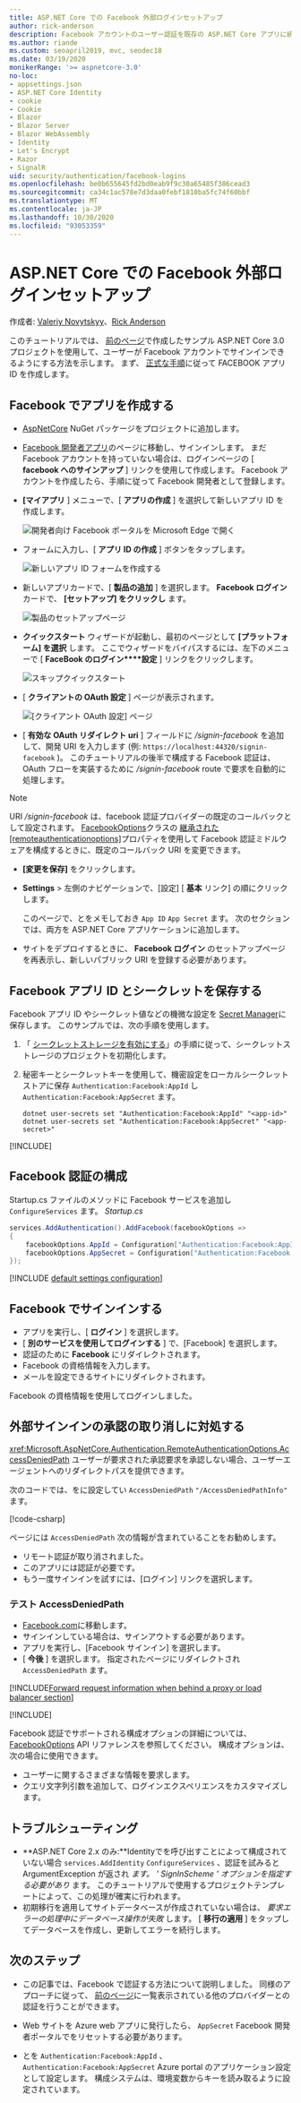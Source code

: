 ```yaml
---
title: ASP.NET Core での Facebook 外部ログインセットアップ
author: rick-anderson
description: Facebook アカウントのユーザー認証を既存の ASP.NET Core アプリに統合する方法を示すコード例を紹介したチュートリアルです。
ms.author: riande
ms.custom: seoapril2019, mvc, seodec18
ms.date: 03/19/2020
monikerRange: '>= aspnetcore-3.0'
no-loc:
- appsettings.json
- ASP.NET Core Identity
- cookie
- Cookie
- Blazor
- Blazor Server
- Blazor WebAssembly
- Identity
- Let's Encrypt
- Razor
- SignalR
uid: security/authentication/facebook-logins
ms.openlocfilehash: be0b655645fd2bd0eab9f9c30a65485f386cead3
ms.sourcegitcommit: ca34c1ac578e7d3daa0febf1810ba5fc74f60bbf
ms.translationtype: MT
ms.contentlocale: ja-JP
ms.lasthandoff: 10/30/2020
ms.locfileid: "93053359"
---
```

# <a name="facebook-external-login-setup-in-aspnet-core"></a>ASP.NET Core での Facebook 外部ログインセットアップ

作成者: [Valeriy Novytskyy](https://github.com/01binary)、[Rick Anderson](https://twitter.com/RickAndMSFT)

<!-- per @rick-anderson and scott addie, don't update images. Remove images and point the customer to the FB set up page. FB needs to maintain  instructions to get key and secret.
-->

このチュートリアルでは、 [前のページ](xref:security/authentication/social/index)で作成したサンプル ASP.NET Core 3.0 プロジェクトを使用して、ユーザーが Facebook アカウントでサインインできるようにする方法を示します。 まず、 [正式な手順](https://developers.facebook.com)に従って FACEBOOK アプリ ID を作成します。

## <a name="create-the-app-in-facebook"></a>Facebook でアプリを作成する

* [AspNetCore](https://www.nuget.org/packages/Microsoft.AspNetCore.Authentication.Facebook) NuGet パッケージをプロジェクトに追加します。

* [Facebook 開発者アプリ](https://developers.facebook.com/apps/)のページに移動し、サインインします。 まだ Facebook アカウントを持っていない場合は、ログインページの [ **facebook へのサインアップ** ] リンクを使用して作成します。  Facebook アカウントを作成したら、手順に従って Facebook 開発者として登録します。

* **[マイアプリ** ] メニューで、[ **アプリの作成** ] を選択して新しいアプリ ID を作成します。

   ![開発者向け Facebook ポータルを Microsoft Edge で開く](index/_static/FBMyApps.png)

* フォームに入力し、[ **アプリ ID の作成** ] ボタンをタップします。

  ![新しいアプリ ID フォームを作成する](index/_static/FBNewAppId.png)

* 新しいアプリカードで、[ **製品の追加** ] を選択します。  **Facebook ログイン** カードで、 **[セットアップ] をクリックし** ます。 

  ![製品のセットアップページ](index/_static/FBProductSetup.png)

* **クイックスタート** ウィザードが起動し、最初のページとして **[プラットフォーム] を選択** します。 ここでウィザードをバイパスするには、左下のメニューで [ **FaceBook のログイン****設定** ] リンクをクリックします。

  ![スキップクイックスタート](index/_static/FBSkipQuickStart.png)

* [ **クライアントの OAuth 設定** ] ページが表示されます。

  ![[クライアント OAuth 設定] ページ](index/_static/FBOAuthSetup.png)

* [ **有効な OAuth リダイレクト uri** ] フィールドに */signin-facebook* を追加して、開発 URI を入力します (例: `https://localhost:44320/signin-facebook` )。 このチュートリアルの後半で構成する Facebook 認証は、OAuth フローを実装するために */signin-facebook* route で要求を自動的に処理します。

> [!NOTE]
> URI */signin-facebook* は、facebook 認証プロバイダーの既定のコールバックとして設定されます。 [FacebookOptions](/dotnet/api/microsoft.aspnetcore.authentication.facebook.facebookoptions)クラスの [継承された[remoteauthenticationoptions]](/dotnet/api/microsoft.aspnetcore.authentication.remoteauthenticationoptions.callbackpath)プロパティを使用して Facebook 認証ミドルウェアを構成するときに、既定のコールバック URI を変更できます。

* **[変更を保存]** をクリックします。

* **Settings**  >  左側のナビゲーションで、[設定] [ **基本** リンク] の順にクリックします。

  このページで、とをメモしておき `App ID` `App Secret` ます。 次のセクションでは、両方を ASP.NET Core アプリケーションに追加します。

* サイトをデプロイするときに、 **Facebook ログイン** のセットアップページを再表示し、新しいパブリック URI を登録する必要があります。

## <a name="store-the-facebook-app-id-and-secret"></a>Facebook アプリ ID とシークレットを保存する

Facebook アプリ ID やシークレット値などの機微な設定を [Secret Manager](xref:security/app-secrets)に保存します。 このサンプルでは、次の手順を使用します。

1. 「 [シークレットストレージを有効にする](xref:security/app-secrets#enable-secret-storage)」の手順に従って、シークレットストレージのプロジェクトを初期化します。
1. 秘密キーとシークレットキーを使用して、機密設定をローカルシークレットストアに保存 `Authentication:Facebook:AppId` し `Authentication:Facebook:AppSecret` ます。

    ```dotnetcli
    dotnet user-secrets set "Authentication:Facebook:AppId" "<app-id>"
    dotnet user-secrets set "Authentication:Facebook:AppSecret" "<app-secret>"
    ```

[!INCLUDE[](~/includes/environmentVarableColon.md)]

## <a name="configure-facebook-authentication"></a>Facebook 認証の構成

Startup.cs ファイルのメソッドに Facebook サービスを追加し `ConfigureServices` ます。 *Startup.cs*

```csharp
services.AddAuthentication().AddFacebook(facebookOptions =>
{
    facebookOptions.AppId = Configuration["Authentication:Facebook:AppId"];
    facebookOptions.AppSecret = Configuration["Authentication:Facebook:AppSecret"];
});
```

[!INCLUDE [default settings configuration](includes/default-settings.md)]

## <a name="sign-in-with-facebook"></a>Facebook でサインインする

* アプリを実行し、[ **ログイン** ] を選択します。 
* [ **別のサービスを使用してログインする** ] で、[Facebook] を選択します。
* 認証のために **Facebook** にリダイレクトされます。
* Facebook の資格情報を入力します。
* メールを設定できるサイトにリダイレクトされます。

Facebook の資格情報を使用してログインしました。

<a name="react"></a>

## <a name="react-to-cancel-authorize-external-sign-in"></a>外部サインインの承認の取り消しに対処する

<xref:Microsoft.AspNetCore.Authentication.RemoteAuthenticationOptions.AccessDeniedPath> ユーザーが要求された承認要求を承認しない場合、ユーザーエージェントへのリダイレクトパスを提供できます。

次のコードでは、をに設定してい `AccessDeniedPath` `"/AccessDeniedPathInfo"` ます。

[!code-csharp[](~/security/authentication/social/social-code/StartupAccessDeniedPath.cs?name=snippetFB)]

ページには `AccessDeniedPath` 次の情報が含まれていることをお勧めします。

*  リモート認証が取り消されました。
* このアプリには認証が必要です。
* もう一度サインインを試すには、[ログイン] リンクを選択します。

### <a name="test-accessdeniedpath"></a>テスト AccessDeniedPath

* [Facebook.com](https://www.facebook.com/)に移動します。
* サインインしている場合は、サインアウトする必要があります。
* アプリを実行し、[Facebook サインイン] を選択します。
* [ **今後** ] を選択します。 指定されたページにリダイレクトされ `AccessDeniedPath` ます。

<!-- End of React  -->
[!INCLUDE[Forward request information when behind a proxy or load balancer section](includes/forwarded-headers-middleware.md)]

[!INCLUDE[](includes/chain-auth-providers.md)]

Facebook 認証でサポートされる構成オプションの詳細については、 [FacebookOptions](/dotnet/api/microsoft.aspnetcore.builder.facebookoptions) API リファレンスを参照してください。 構成オプションは、次の場合に使用できます。

* ユーザーに関するさまざまな情報を要求します。
* クエリ文字列引数を追加して、ログインエクスペリエンスをカスタマイズします。

## <a name="troubleshooting"></a>トラブルシューティング

* **ASP.NET Core 2.x のみ:**Identityでを呼び出すことによって構成されていない場合 `services.AddIdentity` `ConfigureServices` 、認証を試みると ArgumentException が返され *ます。 ' SignInScheme ' オプションを指定する必要があり* ます。 このチュートリアルで使用するプロジェクトテンプレートによって、この処理が確実に行われます。
* 初期移行を適用してサイトデータベースが作成されていない場合は、 *要求エラーの処理中にデータベース操作が失敗* します。 [ **移行の適用** ] をタップしてデータベースを作成し、更新してエラーを続行します。

## <a name="next-steps"></a>次のステップ

* この記事では、Facebook で認証する方法について説明しました。 同様のアプローチに従って、 [前のページ](xref:security/authentication/social/index)に一覧表示されている他のプロバイダーとの認証を行うことができます。

* Web サイトを Azure web アプリに発行したら、 `AppSecret` Facebook 開発者ポータルでをリセットする必要があります。

* とを `Authentication:Facebook:AppId` 、 `Authentication:Facebook:AppSecret` Azure portal のアプリケーション設定として設定します。 構成システムは、環境変数からキーを読み取るように設定されています。

